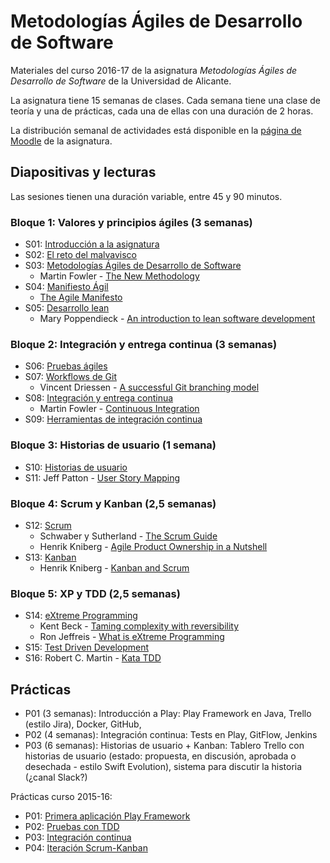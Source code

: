 # Metodologías Ágiles de Desarrollo de Software

Materiales del curso 2016-17 de la asignatura _Metodologías Ágiles de Desarrollo de Software_ de la Universidad de Alicante.

La asignatura tiene 15 semanas de clases. Cada semana tiene una clase de teoría y una de prácticas, cada una de ellas con una duración de 2 horas.

La distribución semanal de actividades está disponible en la [página de Moodle](https://moodle2016-17.ua.es/moodle/course/view.php?id=927) de la asignatura.

## Diapositivas y lecturas

Las sesiones tienen una duración variable, entre 45 y 90 minutos.

### Bloque 1: Valores y principios ágiles (3 semanas)

- S01: [Introducción a la asignatura](sesiones/introduccion-a-mads/introduccion-a-mads.md)
- S02: [El reto del malvavisco](sesiones/el-reto-del-malvavisco/el-reto-del-malvavisco.md)
- S03: [Metodologías Ágiles de Desarrollo de Software](sesiones/metodologias-agiles-de-desarrollo-de-software/metodologias-agiles-de-desarrollo-de-software.md)
  - Martin Fowler - [The New Methodology](lecturas/martin-fowler_the-new-methodology.pdf)
- S04: [Manifiesto Ágil](sesiones/manifiesto-agil/manifiesto-agil.md)
  - [The Agile Manifesto](lecturas/agile-manifesto.pdf)
- S05: [Desarrollo lean](sesiones/desarrollo-lean/desarrollo-lean.md)
  - Mary Poppendieck - [An introduction to lean software development](lecturas/mary-poppendieck_an-introduction-to-lean-software-development.pdf)

### Bloque 2: Integración y entrega continua (3 semanas)

- S06: [Pruebas ágiles](sesiones/pruebas-agiles/pruebas-agiles.md)
- S07: [Workflows de Git](sesiones/git-workflows/git-workflows.md)
  - Vincent Driessen - [A successful Git branching model](lecturas/vincent-driessen_a-successful-git-branching-model.pdf)
- S08: [Integración y entrega continua](sesiones/integracion-entrega-continua/integracion-entrega-continua.md)
  - Martin Fowler - [Continuous Integration](lecturas/martin-fowler_continuous-integration.pdf)
- S09: [Herramientas de integración continua](sesiones/herramientas-integracion-continua/herramientas-integracion-continua.md)

### Bloque 3: Historias de usuario (1 semana)

- S10: [Historias de usuario](sesiones/historias-de-usuario/historias-de-usuario.md)
- S11: Jeff Patton - [User Story Mapping](sesiones/mapping-de-historias-de-usuario/mapping-de-historias-de-usuario.md)

### Bloque 4: Scrum y Kanban (2,5 semanas)

- S12: [Scrum](sesiones/scrum/scrum.md)
  - Schwaber y Sutherland - [The Scrum Guide](lecturas/schwaver-sutherland_scrum-guide.pdf)
  - Henrik Kniberg - [Agile Product Ownership in a Nutshell](lecturas/henrik-kniberg_agile-product-ownership.pdf)
- S13: [Kanban](sesiones/kanban/kanban.md)
  - Henrik Kniberg - [Kanban and Scrum](lecturas/henrik-kniberg-kanban-and-scrum.pdf)

### Bloque 5: XP y TDD (2,5 semanas)

- S14: [eXtreme Programming](sesiones/extreme-programming/extreme-programming.md)
  - Kent Beck - [Taming complexity with reversibility](lecturas/kent-beck_taming-complexity-with-reversibility.pdf)
  - Ron Jeffreis - [What is eXtreme Programming](lecturas/ron-jeffreis_what-is-extreme-programming.pdf)
- S15: [Test Driven Development](sesiones/test-driven-development/test-driven-development.md)
- S16: Robert C. Martin - [Kata TDD](sesiones/bowling-game-kata/bowling-game-kata.md)

## Prácticas

- P01 (3 semanas): Introducción a Play: Play Framework en Java, Trello (estilo Jira), Docker, GitHub, 
- P02 (4 semanas): Integración continua: Tests en Play, GitFlow, Jenkins
- P03 (6 semanas): Historias de usuario + Kanban: Tablero Trello con historias de usuario (estado: propuesta, en discusión, aprobada o desechada - estilo Swift Evolution), sistema para discutir la historia (¿canal Slack?)

Prácticas curso 2015-16:

- P01: [Primera aplicación Play Framework](practicas/p01-primera-aplicacion-play-framework/practica1-primera-aplicacion-play-framework.adoc)
- P02: [Pruebas con TDD](practicas/p02-pruebas-tdd/practica2-pruebas-tdd.adoc)
- P03: [Integración continua](practicas/p03-integracion-continua/practica3-integracion-continua.adoc)
- P04: [Iteración Scrum-Kanban](practicas/p04-iteracion-scrum-kanban/practica4-iteracion-scrum.adoc)

